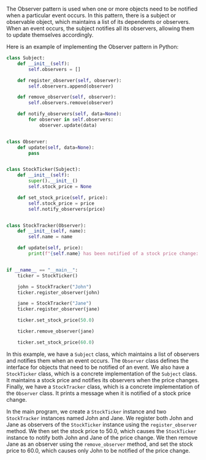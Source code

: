 The Observer pattern is used when one or more objects need to be notified when a particular event occurs. In this pattern, there is a subject or observable object, which maintains a list of its dependents or observers. When an event occurs, the subject notifies all its observers, allowing them to update themselves accordingly.

Here is an example of implementing the Observer pattern in Python:

```python
class Subject:
    def __init__(self):
        self.observers = []

    def register_observer(self, observer):
        self.observers.append(observer)

    def remove_observer(self, observer):
        self.observers.remove(observer)

    def notify_observers(self, data=None):
        for observer in self.observers:
            observer.update(data)


class Observer:
    def update(self, data=None):
        pass


class StockTicker(Subject):
    def __init__(self):
        super().__init__()
        self.stock_price = None

    def set_stock_price(self, price):
        self.stock_price = price
        self.notify_observers(price)


class StockTracker(Observer):
    def __init__(self, name):
        self.name = name

    def update(self, price):
        print(f"{self.name} has been notified of a stock price change: {price}")


if __name__ == "__main__":
    ticker = StockTicker()

    john = StockTracker("John")
    ticker.register_observer(john)

    jane = StockTracker("Jane")
    ticker.register_observer(jane)

    ticker.set_stock_price(50.0)

    ticker.remove_observer(jane)

    ticker.set_stock_price(60.0)
```

In this example, we have a `Subject` class, which maintains a list of observers and notifies them when an event occurs. The `Observer` class defines the interface for objects that need to be notified of an event. We also have a `StockTicker` class, which is a concrete implementation of the `Subject` class. It maintains a stock price and notifies its observers when the price changes. Finally, we have a `StockTracker` class, which is a concrete implementation of the `Observer` class. It prints a message when it is notified of a stock price change.

In the main program, we create a `StockTicker` instance and two `StockTracker` instances named John and Jane. We register both John and Jane as observers of the `StockTicker` instance using the `register_observer` method. We then set the stock price to 50.0, which causes the `StockTicker` instance to notify both John and Jane of the price change. We then remove Jane as an observer using the `remove_observer` method, and set the stock price to 60.0, which causes only John to be notified of the price change.